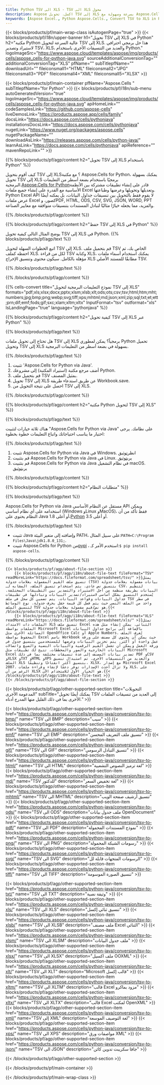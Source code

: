 ```yaml
---
title: Python TSV الى XLS - TSV الى XLS محول
description: Aspose اكسل. تحويل TSV إلى XLS بسرعة وسهولة مع Aspose.Cells. Python TSV إلى XLS. Python احفظ TSV إلى XLS. احفظ TSV كـ 07611134 81 باستخدام Python.
keywords: [Aspose Excel., Python Aspose.Cells., Convert TSV to XLS in Python., Save TSV to XLS using Python., Python TSV to XLS saveformat., TSV to XLS Converter., Python Save TSV as XLS]
---
```

{{< blocks/products/pf/main-wrap-class isAutogenPage="true" >}}
{{< blocks/products/pf/i18n/upper-banner h1="تحويل TSV إلى XLS في Python" h2="مكتبة Python عالية السرعة لتحويل TSV إلى XLS. هذا حل برمجي احترافي لاستيراد وتصدير TSV، XLS، والعديد من التنسيقات الأخرى باستخدام Python." logoImageSrc="https://www.aspose.cloud/templates/aspose/img/products/cells/aspose_cells-for-python-java.svg" sourceAdditionalConversionTag="" additionalConversionTag="XLS" pfName="" subTitlepfName="" downloadUrl="" fileiconsmall1="HTML" fileiconsmall2="JPG" fileiconsmall3="PDF" fileiconsmall4="XML" fileiconsmall5="XLSX" >}}

{{< blocks/products/pf/main-container pfName="Aspose.Cells " subTitlepfName="for Python" >}}
{{< blocks/products/pf/i18n/sub-menu autoGeneratedVersion="true" logoImageSrc="https://www.aspose.cloud/templates/aspose/img/products/cells/aspose_cells-for-python-java.svg" apiHomeLink="" codeSamplesLink="https://github.com/aspose-cells" liveDemosLink="https://products.aspose.app/cells/family" docsLink="https://docs.aspose.com/cells/pythonjava" installationsDocsLink="https://docs.aspose.com/cells/pythonjava" nugetLink="https://www.nuget.org/packages/aspose.cells" nugetPackageName="" downloadAsLink="https://releases.aspose.com/cells/python-java/" learnAsLink="https://docs.aspose.com/cells/pythonjava" apiReference="" mavenRepoLink="" >}}


{{% blocks/products/pf/agp/content h2="تحويل TSV إلى XLS باستخدام Python" %}}

كيف أقوم بتحويل TSV إلى XLS؟ مع مكتبة Aspose.Cells for Python، يمكنك بسهولة تحويل TSV إلى XLS برمجيًا باستخدام بضعة أسطر من التعليمات البرمجية.[Aspose.Cells for Python](https://pypi.org/project/aspose-cells)قادر على إنشاء تطبيقات مشتركة بين الأنظمة الأساسية مع القدرة على إنشاء جميع ملفات Excel وتعديلها وتحويلها وعرضها وطباعتها. Python Excel API لا يقوم فقط بالتحويل بين تنسيقات جداول البيانات، بل يمكنه أيضًا عرض ملفات Excel كصور، وPDF, HTML, ODS, CSV, SVG, JSON, WORD, PPT والمزيد، مما يجعله خيارًا مثاليًا لتبادل المستندات بتنسيقات متوافقة مع معايير الصناعة.
 
{{% /blocks/products/pf/agp/content %}}

{{% blocks/products/pf/agp/content h2="حفظ TSV إلى XLS في Python" %}}

يوضح المثال التالي كيفية تحويل TSV إلى XLS في Python.
{{% blocks/products/pf/agp/text %}}

اتبع الخطوات السهلة لتحويل TSV إلى XLS. قم بتحميل ملف TSV الخاص بك، ثم احفظه كملف XLS. لكل من قراءة TSV وكتابة XLS، يمكنك استخدام أسماء ملفات مؤهلة بالكامل. سيكون محتوى وتنسيق الإخراج XLS مطابقًا للمستند الأصلي TSV.

{{% /blocks/products/pf/agp/text %}}

{{% /blocks/products/pf/agp/content %}}

{{% cells-convert title="نموذج التعليمات البرمجية لتحويل TSV إلى XLS" formats="pdf;xls;xlsx;docx;pptx;xlsm;xlsb;xlt;ods;ots;csv;tsv;html;htm;mht;numbers;jpg;bmp;png;webp;svg;tiff;xps;mhtml;md;json;xml;zip;sql;txt;et;ett;prn;dif;emf;fods;gif;sxc;xlam;xltm;xltx" InputFormat="tsv" outformat="xls" IsLandingPage="true" language="pythonjava" %}}

{{% blocks/products/pf/agp/content h2="كيفية تحويل TSV إلى XLS عبر Python" %}}

{{% blocks/products/pf/agp/text %}}

هل تحتاج إلى تحويل ملفات TSV إلى XLS برمجياً؟ يمكن لمطوري Python تحميل وتحويل TSV إلى XLS بسهولة في بضعة أسطر من التعليمات البرمجية.

{{% /blocks/products/pf/agp/text %}}

1.  تثبيت 'Aspose.Cells for Python via Java'.
1.  أضف مرجع مكتبة (استيراد المكتبة) إلى مشروعك Python.
1.  قم بتحميل ملف TSV بمثيل المصنف.
1.  تحويل TSV إلى XLS عن طريق استدعاء طريقة Workbook.save.
1.  احصل على نتيجة التحويل من TSV إلى XLS.

{{% /blocks/products/pf/agp/content %}}

{{% blocks/products/pf/agp/content h2="مكتبة Python لتحويل TSV إلى XLS" %}}

{{% blocks/products/pf/agp/text %}}

هناك ثلاثة خيارات لتثبيت "Aspose.Cells for Python via Java" على نظامك. يرجى اختيار ما يناسب احتياجاتك واتباع التعليمات خطوة بخطوة:

{{% /blocks/products/pf/agp/text %}}

1.  تثبيت Aspose.Cells for Python via Java في Windows. انظر[توثيق](https://docs.aspose.com/cells/python-java/getting-started/#windows)
1.  قم بتثبيت Aspose.Cells for Python via Java في Linux. يرى[توثيق](https://docs.aspose.com/cells/python-java/getting-started/#linux)
1.  قم بتثبيت Aspose.Cells for Python via Java في نظام التشغيل macOS. يرى[توثيق](https://docs.aspose.com/cells/python-java/getting-started/#macos)

{{% /blocks/products/pf/agp/content %}}

{{% blocks/products/pf/agp/content h2="متطلبات النظام" %}}

{{% blocks/products/pf/agp/text %}}

 Aspose.Cells for Python via Java مستقل عن النظام الأساسي API ويمكن استخدامه على أي نظام أساسي (Windows وLinux وMacOS)، فقط تأكد من أن النظام يحتوي على Java 1.8 أو أعلى،[Python](https://www.python.org/downloads/) 3.5 أو أعلى.
 
{{% /blocks/products/pf/agp/text %}}

-  تثبيت Java وإضافته إلى متغير البيئة PATH، على سبيل المثال:<code>PATH=C:\Program Files\Java\jdk1.8.0_131;</code>.
-  تثبيت Aspose.Cells for Python من<a href="https://pypi.org/project/aspose-cells/">pypi</a> ، استخدم الأمر كـ:<code>$ pip install aspose-cells</code>.

{{% /blocks/products/pf/agp/content %}}

<!-- aboutfile Starts -->
    {{< blocks/products/pf/agp/about-file-section >}}
        {{< blocks/products/pf/agp/i18n/about-file-text fileFormat="TSV" readMoreLink="https://docs.fileformat.com/spreadsheet/tsv/" >}}يمثل تنسيق ملف القيم المفصولة بعلامات جدولة (TSV) بيانات مفصولة بعلامات جدولة بتنسيق نص عادي. يتم استخدام تنسيق الملف، المشابه لـ CSV، لتنظيم البيانات بطريقة منظمة من أجل الاستيراد والتصدير بين التطبيقات المختلفة. يُستخدم التنسيق بشكل أساسي لاستيراد/تصدير البيانات وتبادلها في تطبيقات جداول البيانات وقواعد البيانات. يتم تضمين كل سجل في ملف TSV في سطر واحد من الملف النصي حيث يتم فصل كل قيمة حقل بحرف جدولة. نوع الوسائط لتنسيق الملف TSV هو نص/قيم مفصولة بعلامات جدولة.{{< /blocks/products/pf/agp/i18n/about-file-text >}}
        {{< blocks/products/pf/agp/i18n/about-file-text fileFormat="XLS" readMoreLink="https://docs.fileformat.com/spreadsheet/xls/" >}}تمثل الملفات ذات الامتداد XLS تنسيق ملف Excel الثنائي. يمكن إنشاء مثل هذه الملفات بواسطة Microsoft Excel بالإضافة إلى برامج جداول البيانات المماثلة الأخرى مثل OpenOffice Calc أو Apple Numbers. يُعرف الملف المحفوظ بواسطة Excel باسم Workbook حيث يمكن أن يحتوي كل مصنف على ورقة عمل واحدة أو أكثر. يتم تخزين البيانات وعرضها للمستخدمين بتنسيق جدول في ورقة العمل ويمكن أن تشمل القيم الرقمية والبيانات النصية والصيغ واتصالات البيانات الخارجية والصور والمخططات. تتيح لك تطبيقات مثل Microsoft Excel تصدير بيانات المصنف إلى عدة تنسيقات مختلفة بما في ذلك PDF وCSV وXLSX وTXT وHTML وXPS والعديد من التنسيقات الأخرى. تم استبدال تنسيق الملف XLS بتنسيق أكثر انفتاحًا وتنظيمًا، XLSX، مع إصدار Microsoft Excel 2007. ولا تزال أحدث الإصدارات توفر دعمًا لإنشاء وقراءة ملفات XLS، على الرغم من أن XLSX هو الخيار الأول للاستخدام الآن.{{< /blocks/products/pf/agp/i18n/about-file-text >}}
    {{< /blocks/products/pf/agp/about-file-section >}}
<!-- aboutfile Ends -->

{{< blocks/products/pf/agp/other-supported-section title="التحويلات المدعومة الأخرى" subTitle="يمكنك أيضًا تحويل TSV إلى العديد من تنسيقات الملفات الأخرى بما في ذلك القليل منها المدرج أدناه." >}}

{{< blocks/products/pf/agp/other-supported-section-item href="https://products.aspose.com/cells/python-java/conversion/tsv-to-bmp/" name="TSV الى BMP" description="سيب" >}}
{{< blocks/products/pf/agp/other-supported-section-item href="https://products.aspose.com/cells/python-java/conversion/tsv-to-emf/" name="TSV الى EMF" description="تنسيق ملف التعريف المحسن" >}}
{{< blocks/products/pf/agp/other-supported-section-item href="https://products.aspose.com/cells/python-java/conversion/tsv-to-gif/" name="TSV الى GIF" description="تنسيق التبادل الرسومي" >}}
{{< blocks/products/pf/agp/other-supported-section-item href="https://products.aspose.com/cells/python-java/conversion/tsv-to-html/" name="TSV الى HTML" description="لغة ترميز النصوص التشعبية" >}}
{{< blocks/products/pf/agp/other-supported-section-item href="https://products.aspose.com/cells/python-java/conversion/tsv-to-md/" name="TSV للدكتور" description="لغة تخفيض السعر" >}}
{{< blocks/products/pf/agp/other-supported-section-item href="https://products.aspose.com/cells/python-java/conversion/tsv-to-mhtml/" name="TSV الى MHTML" description="تنسيق أرشيف صفحة الويب" >}}
{{< blocks/products/pf/agp/other-supported-section-item href="https://products.aspose.com/cells/python-java/conversion/tsv-to-ods/" name="TSV الى ODS" description="ملف جدول بيانات OpenDocument" >}}
{{< blocks/products/pf/agp/other-supported-section-item href="https://products.aspose.com/cells/python-java/conversion/tsv-to-pdf/" name="TSV الى PDF" description="نموذج المستندات المحمولة" >}}
{{< blocks/products/pf/agp/other-supported-section-item href="https://products.aspose.com/cells/python-java/conversion/tsv-to-png/" name="TSV الى PNG" description="رسومات الشبكة المحمولة" >}}
{{< blocks/products/pf/agp/other-supported-section-item href="https://products.aspose.com/cells/python-java/conversion/tsv-to-svg/" name="TSV الى SVG" description="الرسومات المتجهات قابلة لل" >}}
{{< blocks/products/pf/agp/other-supported-section-item href="https://products.aspose.com/cells/python-java/conversion/tsv-to-tiff/" name="TSV الى TIFF" description="تنسيق الصورة الموسومة" >}}

{{< blocks/products/pf/agp/other-supported-section-item href="https://products.aspose.com/cells/python-java/conversion/tsv-to-txt/" name="TSV الى TXT" description="وثيقة نصية" >}}
{{< blocks/products/pf/agp/other-supported-section-item href="https://products.aspose.com/cells/python-java/conversion/tsv-to-xls/" name="TSV الى XLS" description="تنسيق ثنائي إكسل" >}}
{{< blocks/products/pf/agp/other-supported-section-item href="https://products.aspose.com/cells/python-java/conversion/tsv-to-xlsb/" name="TSV الى XLSB" description="ملف مصنف Excel الثنائي" >}}
{{< blocks/products/pf/agp/other-supported-section-item href="https://products.aspose.com/cells/python-java/conversion/tsv-to-xlsm/" name="TSV الى XLSM" description="ملف جدول البيانات" >}}
{{< blocks/products/pf/agp/other-supported-section-item href="https://products.aspose.com/cells/python-java/conversion/tsv-to-xlsx/" name="TSV الى XLSX" description="ملف اكسيل OOXML" >}}
{{< blocks/products/pf/agp/other-supported-section-item href="https://products.aspose.com/cells/python-java/conversion/tsv-to-xlt/" name="TSV الى XLT" description="Microsoft قالب إكسل" >}}
{{< blocks/products/pf/agp/other-supported-section-item href="https://products.aspose.com/cells/python-java/conversion/tsv-to-xltm/" name="TSV الى XLTM" description="قالب Excel مزود بماكرو" >}}
{{< blocks/products/pf/agp/other-supported-section-item href="https://products.aspose.com/cells/python-java/conversion/tsv-to-xltx/" name="TSV الى XLTX" description="قالب Excel لمكتب OpenXML" >}}
{{< blocks/products/pf/agp/other-supported-section-item href="https://products.aspose.com/cells/python-java/conversion/tsv-to-xml/" name="TSV إلى XML" description="لغة التوصيف الموسعة" >}}
{{< blocks/products/pf/agp/other-supported-section-item href="https://products.aspose.com/cells/python-java/conversion/tsv-to-xps/" name="TSV الى XPS" description="مواصفات ورق XML" >}}
{{< blocks/products/pf/agp/other-supported-section-item href="https://products.aspose.com/cells/python-java/conversion/tsv-to-json/" name="TSV الى JSON" description="جافا سكريبت تدوين كائن" >}}

{{< /blocks/products/pf/agp/other-supported-section >}}

{{< /blocks/products/pf/main-container >}}
    
{{< /blocks/products/pf/main-wrap-class >}}
